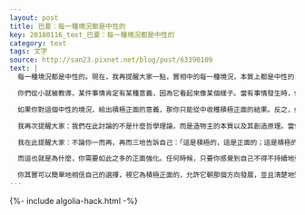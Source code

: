 ```yaml
---
layout: post
title: 巴夏：每一種境況都是中性的
key: 20180116_text_巴夏：每一種境況都是中性的
category: text
tags: 文字
source: http://san23.pixnet.net/blog/post/63390109
text: |
  每一種境況都是中性的。現在，我再提醒大家一點，實相中的每一種境況，本質上都是中性的，沒有哪種境況是天生帶有某種意義的。

  你們從小就被教導，某件事情肯定有某種意義，因為它看起來像某個樣子。當有事情發生時，你潛意識地或者無意識地，甚至有時候是有意識地，而且自動地賦予這個中性的境況以某種意義。

  如果你對這個中性的境況，給出積極正面的意義，那你只能從中收穫積極正面的結果。反之，如果你賦予消極負面的意義，那你也只能從中獲得消極負面的結果。

  我再次提醒大家：我們在此討論的不是什麼哲學理論，而是造物主的本質以及其創造原理。當你對某件事情的真實感受是消極負面時，我不是叫你們，用你們的話說，「假裝」它對你是積極正面的，我不是叫你欺騙自己，而是在自我溝通過程中，誠實地面對自己，弄清楚自己在成長過程中，被植入的（教導的）對於某種特定情境的你所相信的意義。

  我在此提醒大家：不論你一而再，再而三地告訴自己：「這是積極的，這是正面的；這是積極的，這是正面的」，只要你在說話過程中，因為恐懼而有絲毫顫抖，那其實說明你相信：「這是消極的，這是負面的；這是消極的，這是負面的」。

  而這也就是為什麼，你需要如此之多的正面強化。任何時候，只要你感覺到自己不得不持續地要去「保護」（什麼東西），那其實已經表明你更加相信這種境況的消極一面的力量。

  你其實可以簡單地相信自己的選擇，視它為積極正面的，允許它朝那個方向發展，並且清楚地知道，如果這是你的選擇，並且你也這麼看待，那它就不可能轉變成消極負面的，除非你選擇這麼做。
---
```


{%- include algolia-hack.html -%}
